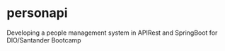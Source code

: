 # personapi
Developing a people management system in APIRest and SpringBoot for DIO/Santander Bootcamp
